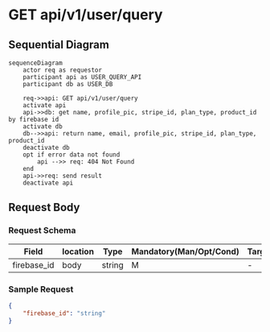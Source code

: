 # GET api/v1/user/query

## Sequential Diagram

```mermaid
sequenceDiagram
    actor req as requestor
    participant api as USER_QUERY_API
    participant db as USER_DB

    req->>api: GET api/v1/user/query
    activate api
    api->>db: get name, profile_pic, stripe_id, plan_type, product_id by firebase id
    activate db
    db-->>api: return name, email, profile_pic, stripe_id, plan_type, product_id
    deactivate db
    opt if error data not found
        api -->> req: 404 Not Found
    end
    api->>req: send result
    deactivate api
```

## Request Body

### Request Schema

| Field       | location | Type   | Mandatory(Man/Opt/Cond) | Target | Description |
| ----------- | -------- | ------ | ----------------------- | ------ | ----------- |
| firebase_id | body     | string | M                       | -      | -           |

### Sample Request

```json
{
    "firebase_id": "string"
}
```
